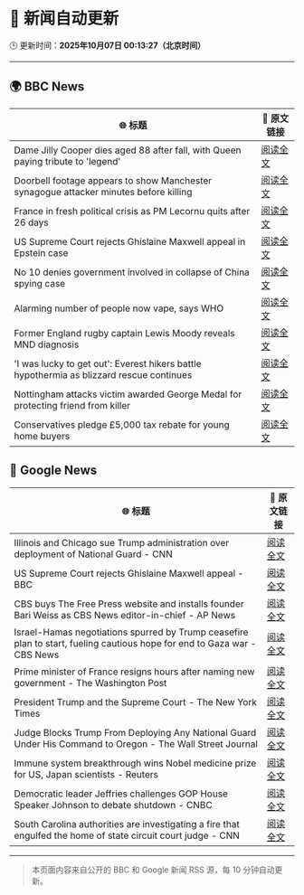 # 🧠 新闻自动更新

🕒 更新时间：**2025年10月07日 00:13:27（北京时间）**

---

## 🌍 BBC News

| 🌐 标题 | 🔗 原文链接 |
|--------|-------------|
| Dame Jilly Cooper dies aged 88 after fall, with Queen paying tribute to 'legend' | [阅读全文](https://www.bbc.com/news/articles/cr5q0dr47mlo?at_medium=RSS&at_campaign=rss) |
| Doorbell footage appears to show Manchester synagogue attacker minutes before killing | [阅读全文](https://www.bbc.com/news/articles/c62ne93n090o?at_medium=RSS&at_campaign=rss) |
| France in fresh political crisis as PM Lecornu quits after 26 days | [阅读全文](https://www.bbc.com/news/articles/cewn9k0w9rxo?at_medium=RSS&at_campaign=rss) |
| US Supreme Court rejects Ghislaine Maxwell appeal in Epstein case | [阅读全文](https://www.bbc.com/news/articles/cn83e6q7lq4o?at_medium=RSS&at_campaign=rss) |
| No 10 denies government involved in collapse of China spying case | [阅读全文](https://www.bbc.com/news/articles/cyv6zegez29o?at_medium=RSS&at_campaign=rss) |
| Alarming number of people now vape, says WHO | [阅读全文](https://www.bbc.com/news/articles/c1kwxjzeez3o?at_medium=RSS&at_campaign=rss) |
| Former England rugby captain Lewis Moody reveals MND diagnosis | [阅读全文](https://www.bbc.com/sport/rugby-union/articles/cz7rddrrlqno?at_medium=RSS&at_campaign=rss) |
| 'I was lucky to get out': Everest hikers battle hypothermia as blizzard rescue continues | [阅读全文](https://www.bbc.com/news/articles/cj4ykkgxqwko?at_medium=RSS&at_campaign=rss) |
| Nottingham attacks victim awarded George Medal for protecting friend from killer | [阅读全文](https://www.bbc.com/news/articles/cjr5xyn421yo?at_medium=RSS&at_campaign=rss) |
| Conservatives pledge £5,000 tax rebate for young home buyers | [阅读全文](https://www.bbc.com/news/articles/c4gzv9j78dyo?at_medium=RSS&at_campaign=rss) |

## 📰 Google News

| 🌐 标题 | 🔗 原文链接 |
|--------|-------------|
| Illinois and Chicago sue Trump administration over deployment of National Guard - CNN | [阅读全文](https://news.google.com/rss/articles/CBMie0FVX3lxTE5FdnhQWkV4SUJoZF83QmQ5S0Ftc1F1UFFncnRNeGxaOHNXQUlDRF82Q0hFQlVfR3hsV0Y1M1Z1TUx1aGpmdDc4UWc1WGhqWjFGTlJDUlkyMC1vcGZvRnR4Mi0wVUwwcmFmek1EVC1JOGZQaVdkYjhzQlY0WQ?oc=5) |
| US Supreme Court rejects Ghislaine Maxwell appeal - BBC | [阅读全文](https://news.google.com/rss/articles/CBMiWkFVX3lxTE8zSDU3ZUdndDhHa3dlLXViMVJZVHdjM1ptVnE3eUZlZUxRU2ZNSG5aSC12X0luSjY3TEdzazJBRXVPVTNKbjZxcGVIaVo0aU1oM1JYdlNnMXVUZ9IBX0FVX3lxTFB5dkU4R1U1TC1GQU85bXJSUDZHdEk5Qm5HUl96Q19xSWhJWHhTaUNMQzZvanNCQ2VISzVvSjhXMXEzcklQNkdsLThkRDlDZ1JnVDdSeUptazdfMFlOVUd3?oc=5) |
| CBS buys The Free Press website and installs founder Bari Weiss as CBS News editor-in-chief - AP News | [阅读全文](https://news.google.com/rss/articles/CBMiiwFBVV95cUxOR3A3YzkyYTNqOFRGY2tFM0tkT0VVUElxeUJhTVRUZ0pYZHVueGJ3UlcyNHIwd082S1U5dXl5LUsxaTRLUFBBZWc2N2pUNlNtV2ZLOEwwajJoUU1CUVpKY1BKVE5rdlFyZl9Mc2o5TFdnNmFnWmN0ZnduV0RjeWF1czFJZlh5QlJUcmJv?oc=5) |
| Israel-Hamas negotiations spurred by Trump ceasefire plan to start, fueling cautious hope for end to Gaza war - CBS News | [阅读全文](https://news.google.com/rss/articles/CBMingFBVV95cUxPNFdJcDdpVnhUVXB6QTZ3S1FldlRMTFV1dno0bnh2ZUZRV2JLMzZwRU5nN28yZE9WUDMzMV8zVGlsSWExbnFhQ25wY0xydkEwWGd5ZFhKazM0NFZ6Qkt5OWJNS3UzcGNwaW5HSTNheG5XMUUxYzZfTGluQlBCNjVHdVFHVmtUV2JqUEd6NlZGSkRRV1Q5SXRLUGtmTEVzUdIBowFBVV95cUxPOTY5X3lVeHFDMkdOS25rMDhKUzlqQklVVnBUMW5JaGJ1aUg0VjBuWV82cFQzbHJuRGRtYlpBcWt3TFozYjJaZG40Uzd2ZGU5bnIzcXdxakU3YklrS1lKb0pNWTZ4TUlMWVVTMG1ZYVhMWmJFNEhEVGN5cGc5Z1VkdmhSbEJSNFA2a1U2LVVGbmpHMUlpVDFIY0J6b3dCX0lZOGVv?oc=5) |
| Prime minister of France resigns hours after naming new government - The Washington Post | [阅读全文](https://news.google.com/rss/articles/CBMinAFBVV95cUxNcnZjVDNaeFh3QkUtcFZxdWpyQk5qdThBMjNEVHNmcU9FMmhyQm4yY3NSUmZaT21VQ2lTdFczOFJzN3RhcXhCb2c3ZUxzMm9kUkUxTHYtUHFnUVdNYm9zTVg2eV9KX1VtXzlYOXhRNkhlZ0tjVml3TC01TmtzeWZPOWVyeEpRSk03SVVhTGZYczhnMUdwNi14Nmd0MlI?oc=5) |
| President Trump and the Supreme Court - The New York Times | [阅读全文](https://news.google.com/rss/articles/CBMinAFBVV95cUxONUMxeUVLX0w0eTl6UEVtRG5rMmgwblpQRWpQaE9haHJaTk0yQ2QxYU5CZG8wOEJJczVKRVdpTnk3a1pVN3VyZ21lVlRGOWFoeExfbUw5aEhxQ08ya2FIZ214dmFBbHhfcnUybGZELXJVa19qRnJUUzhIaU9kYnp2bE1UbjllTld5a1otMlpJZUpOSzRYZkNFMkNUTWo?oc=5) |
| Judge Blocks Trump From Deploying Any National Guard Under His Command to Oregon - The Wall Street Journal | [阅读全文](https://news.google.com/rss/articles/CBMiugFBVV95cUxOMDhjVkhLYVJramNKbXMtZi1RaExKTHNYT3djOUpfMzd6VjhsQl9IanJSdzc2OUs1WGVFcW02NllCT0Z0dW4wZzJIbTVmOHhxLWVvRVAwSHppeGNERDZvV1J4ay1jLTc1U2Z3NzJ6UDVsNFNrV2RwWlRLekRFV2lUZ05CVlhvWFJ2VXI1VXJPc1Y5ZnQtdGt6TW10VEc0emExb1BVVS1wcmdqcUlPdE1SU1V1YWllY2J5TXc?oc=5) |
| Immune system breakthrough wins Nobel medicine prize for US, Japan scientists - Reuters | [阅读全文](https://news.google.com/rss/articles/CBMixwFBVV95cUxQbWEyejA2UTd1Q0FVWFM1VG1BZnRCMzdSVy1BcnFaWllMT194WWdHTEpGSFVWR3pCSlcxaTFnVUJSV2tmRi0zVXpoN0RvYXZSZW0zSkRJaEJtandxWVF2WlhUdGRZb2t3ejk5M2lPajVMWWpicFNodVZYMnJ6SG0xWnpyNUtEeTFyckhqTW1HNnF2eGk2ckV5bEJ1VENPSnEyUVZodGg0VmtiU0NwcmpzVk1MVzhJNlI2YlFNRFJtbXNsbXo1R3pF?oc=5) |
| Democratic leader Jeffries challenges GOP House Speaker Johnson to debate shutdown - CNBC | [阅读全文](https://news.google.com/rss/articles/CBMihwFBVV95cUxNUk5ZbjFFTHZ5MmZCWFNZd21sTFl5UUhZZmVPN1JfRVI1UmNDX0NrVHdPdXdkMHRvN0dEeVRub0NuMDBqRHFfWDlYZ3o1WEY1OTZ0OWtZYjJfZlJMQTBiQzVJcFZFcEFoZUpkWnQxN3FWSElJaUpnQ1RYTXBDMm1aTjVLSzd0Yk3SAYwBQVVfeXFMTWpQYXNfSjdxVzd0d3pFcFpJZlA3dUt4WVNnSXVSekE2d0M3R21NZkNhbG5HaTNfc2w3TEJYamxvandERWdHNDUwVWtjdEVNdDNEMm1waDFEN3R3c09lZlN6aXh0d2ZiLVRHdGRVQzJFTmhPLWMxYzQwWjR6WDIzbEpyeFdLamh4RVhobzM?oc=5) |
| South Carolina authorities are investigating a fire that engulfed the home of state circuit court judge - CNN | [阅读全文](https://news.google.com/rss/articles/CBMihgFBVV95cUxOWEJPRVk0azQ1Tlh4LV9kLU5DM3lGd2ozcl9ueVNraHY0TDdBUmVGYjVtbERsWDhHUmJ3ZHRmRlRxb1RrOFVfXzlPRlRaZVZObUJLV2s1RlU0WjZLbElIaTNHaTN0d3pzck5lcGUxYkVmeUo0eFlET0sxUFA5X01yczBLTnF6UQ?oc=5) |

---
> 本页面内容来自公开的 BBC 和 Google 新闻 RSS 源，每 10 分钟自动更新。